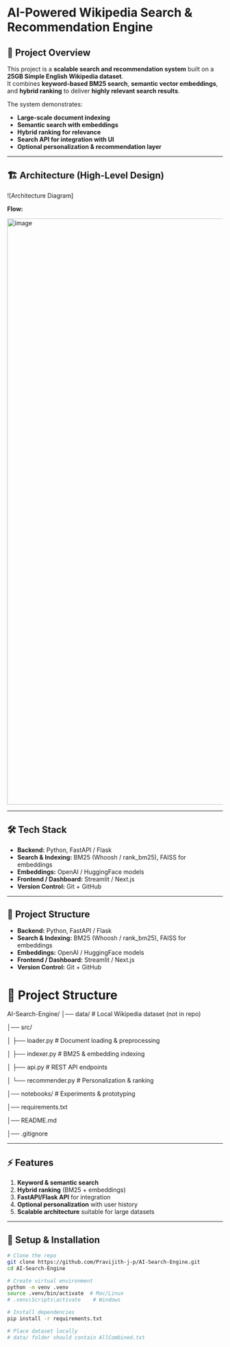 # AI-Powered Wikipedia Search & Recommendation Engine

## 🚀 Project Overview
This project is a **scalable search and recommendation system** built on a **25GB Simple English Wikipedia dataset**.  
It combines **keyword-based BM25 search**, **semantic vector embeddings**, and **hybrid ranking** to deliver **highly relevant search results**.  

The system demonstrates:  
- **Large-scale document indexing**  
- **Semantic search with embeddings**  
- **Hybrid ranking for relevance**  
- **Search API for integration with UI**  
- **Optional personalization & recommendation layer**  

---

## 🏗️ Architecture (High-Level Design)

![Architecture Diagram]

**Flow:**  

<img width="2042" height="1366" alt="image" src="https://github.com/user-attachments/assets/6a68603e-5dd3-4fc1-9ebd-bb530f38d8b4" />

---

## 🛠️ Tech Stack

- **Backend:** Python, FastAPI / Flask  
- **Search & Indexing:** BM25 (Whoosh / rank_bm25), FAISS for embeddings  
- **Embeddings:** OpenAI / HuggingFace models  
- **Frontend / Dashboard:** Streamlit / Next.js  
- **Version Control:** Git + GitHub  

---

## 📂 Project Structure

- **Backend:** Python, FastAPI / Flask  
- **Search & Indexing:** BM25 (Whoosh / rank_bm25), FAISS for embeddings  
- **Embeddings:** OpenAI / HuggingFace models  
- **Frontend / Dashboard:** Streamlit / Next.js  
- **Version Control:** Git + GitHub

# 📂 Project Structure

AI-Search-Engine/
│── data/ # Local Wikipedia dataset (not in repo)

│── src/

│ ├── loader.py # Document loading & preprocessing

│ ├── indexer.py # BM25 & embedding indexing

│ ├── api.py # REST API endpoints

│ └── recommender.py # Personalization & ranking

│── notebooks/ # Experiments & prototyping

│── requirements.txt

│── README.md

│── .gitignore



---

## ⚡ Features

1. **Keyword & semantic search**  
2. **Hybrid ranking** (BM25 + embeddings)  
3. **FastAPI/Flask API** for integration  
4. **Optional personalization** with user history  
5. **Scalable architecture** suitable for large datasets  

---

## 🔧 Setup & Installation

```bash
# Clone the repo
git clone https://github.com/Pravijith-j-p/AI-Search-Engine.git
cd AI-Search-Engine

# Create virtual environment
python -m venv .venv
source .venv/bin/activate  # Mac/Linux
# .venv\Scripts\activate    # Windows

# Install dependencies
pip install -r requirements.txt

# Place dataset locally
# data/ folder should contain AllCombined.txt

